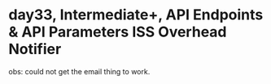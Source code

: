 # day33, Intermediate+,  API Endpoints & API Parameters ISS Overhead Notifier
obs: could not get the email thing to work.
